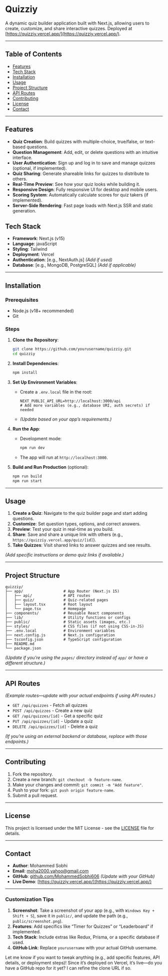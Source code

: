 
# Quizziy



A dynamic quiz builder application built with Next.js, allowing users to create, customize, and share interactive quizzes. Deployed at [https://quizziy.vercel.app/](https://quizziy.vercel.app/).

---

## Table of Contents
- [Features](#features)
- [Tech Stack](#tech-stack)
- [Installation](#installation)
- [Usage](#usage)
- [Project Structure](#project-structure)
- [API Routes](#api-routes)
- [Contributing](#contributing)
- [License](#license)
- [Contact](#contact)

---

## Features
- **Quiz Creation**: Build quizzes with multiple-choice, true/false, or text-based questions.
- **Question Management**: Add, edit, or delete questions with an intuitive interface.
- **User Authentication**: Sign up and log in to save and manage quizzes (optional, if implemented).
- **Quiz Sharing**: Generate shareable links for quizzes to distribute to others.
- **Real-Time Preview**: See how your quiz looks while building it.
- **Responsive Design**: Fully responsive UI for desktop and mobile users.
- **Scoring System**: Automatically calculate scores for quiz takers (if implemented).
- **Server-Side Rendering**: Fast page loads with Next.js SSR and static generation.



## Tech Stack
- **Framework**: Next.js (v15)
- **Language**: javaScript
- **Styling**:  Tailwind 
- **Deployment**: Vercel
- **Authentication**: [e.g., NextAuth.js] *(Add if used)*
- **Database**: [e.g., MongoDB, PostgreSQL] *(Add if applicable)*

---

## Installation

### Prerequisites
- Node.js (v18+ recommended)
- Git

### Steps
1. **Clone the Repository**:
   ```bash
   git clone https://github.com/yourusername/quizziy.git
   cd quizziy
   ```

2. **Install Dependencies**:
   ```bash
   npm install
   ```

3. **Set Up Environment Variables**:
   - Create a `.env.local` file in the root:
     ```
     NEXT_PUBLIC_API_URL=http://localhost:3000/api
     # Add more variables (e.g., database URI, auth secrets) if needed
     ```
   - *(Update based on your app’s requirements.)*

4. **Run the App**:
   - Development mode:
     ```bash
     npm run dev
     ```
   - The app will run at `http://localhost:3000`.

5. **Build and Run Production** (optional):
   ```bash
   npm run build
   npm run start
   ```

---

## Usage
1. **Create a Quiz**: Navigate to the quiz builder page and start adding questions.
2. **Customize**: Set question types, options, and correct answers.
3. **Preview**: Test your quiz in real-time as you build.
4. **Share**: Save and share a unique link with others (e.g., `https://quizziy.vercel.app/quiz/[id]`).
5. **Take Quizzes**: Visit shared links to answer quizzes and see results.

*(Add specific instructions or demo quiz links if available.)*

---

## Project Structure
```
quizziy/
├── app/                  # App Router (Next.js 15)
│   ├── api/              # API routes
│   ├── quiz/             # Quiz-related pages
│   ├── layout.tsx        # Root layout
│   └── page.tsx          # Homepage
├── components/           # Reusable React components
├── lib/                  # Utility functions or configs
├── public/               # Static assets (images, etc.)
├── styles/               # CSS files (if not using CSS-in-JS)
├── .env.local            # Environment variables
├── next.config.js        # Next.js configuration
├── tsconfig.json         # TypeScript configuration
├── README.md
└── package.json
```

*(Update if you’re using the `pages/` directory instead of `app/` or have a different structure.)*

---

## API Routes
*(Example routes—update with your actual endpoints if using API routes.)*
- `GET /api/quizzes` - Fetch all quizzes
- `POST /api/quizzes` - Create a new quiz
- `GET /api/quizzes/[id]` - Get a specific quiz
- `PUT /api/quizzes/[id]` - Update a quiz
- `DELETE /api/quizzes/[id]` - Delete a quiz

*(If you’re using an external backend or database, replace with those endpoints.)*

---

## Contributing
1. Fork the repository.
2. Create a new branch: `git checkout -b feature-name`.
3. Make your changes and commit: `git commit -m "Add feature"`.
4. Push to your fork: `git push origin feature-name`.
5. Submit a pull request.

---

## License
This project is licensed under the MIT License - see the [LICENSE](LICENSE) file for details.

---

## Contact
- **Author**: Mohammed Sobhi
- **Email**: moha2000.yahoo@gmail.com
- **GitHub**: [github.com/MohammedSobhi606](https://github.com/MohammedSobhi606) *(Update with your GitHub)*
- **Live Demo**: [https://quizziy.vercel.app/](https://quizziy.vercel.app/)

---

### Customization Tips
1. **Screenshot**: Take a screenshot of your app (e.g., with `Windows Key + Shift + S`), save it in `public/`, and update the path (e.g., `public/screenshot.png`).
2. **Features**: Add specifics like “Timer for Quizzes” or “Leaderboard” if implemented.
3. **Tech Stack**: Include extras like Redux, Prisma, or a specific database if used.
4. **GitHub Link**: Replace `yourusername` with your actual GitHub username.

Let me know if you want to tweak anything (e.g., add specific features, API details, or deployment steps)! Since it’s deployed on Vercel, it’s live—do you have a GitHub repo for it yet? I can refine the clone URL if so.
